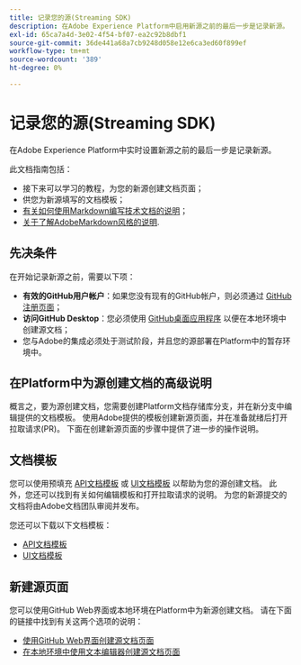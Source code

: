 ```yaml
---
title: 记录您的源(Streaming SDK)
description: 在Adobe Experience Platform中启用新源之前的最后一步是记录新源。
exl-id: 65ca7a4d-3e02-4f54-bf07-ea2c92b8dbf1
source-git-commit: 36de441a68a7cb9248d058e12e6ca3ed60f899ef
workflow-type: tm+mt
source-wordcount: '389'
ht-degree: 0%

---
```


# 记录您的源(Streaming SDK)

在Adobe Experience Platform中实时设置新源之前的最后一步是记录新源。

此文档指南包括：

* 接下来可以学习的教程，为您的新源创建文档页面；
* 供您为新源填写的文档模板；
* [有关如何使用Markdown编写技术文档的说明](https://experienceleague.adobe.com/docs/contributor/contributor-guide/writing-essentials/markdown.html)；
* [关于了解AdobeMarkdown风格的说明](https://experienceleague.adobe.com/docs/contributor/contributor-guide/writing-essentials/markdown.html#custom-markdown-extensions).

## 先决条件

在开始记录新源之前，需要以下项：

* **有效的GitHub用户帐户**：如果您没有现有的GitHub帐户，则必须通过 [GitHub注册页面](https://github.com/)；
* **访问GitHub Desktop**：您必须使用 [GitHub桌面应用程序](https://desktop.github.com/) 以便在本地环境中创建源文档；
* 您与Adobe的集成必须处于测试阶段，并且您的源部署在Platform中的暂存环境中。

## 在Platform中为源创建文档的高级说明

概言之，要为源创建文档，您需要创建Platform文档存储库分支，并在新分支中编辑提供的文档模板。 使用Adobe提供的模板创建新源页面，并在准备就绪后打开拉取请求(PR)。 下面在创建新源页面的步骤中提供了进一步的操作说明。

## 文档模板

您可以使用预填充 [API文档模板](streaming-template-api.md) 或 [UI文档模板](streaming-template-ui.md) 以帮助为您的源创建文档。 此外，您还可以找到有关如何编辑模板和打开拉取请求的说明。 为您的新源提交的文档将由Adobe文档团队审阅并发布。

您还可以下载以下文档模板：

* [API文档模板](../assets/streaming/streaming-template-api.zip)
* [UI文档模板](../assets/streaming/streaming-template-ui.zip)

## 新建源页面

您可以使用GitHub Web界面或本地环境在Platform中为新源创建文档。 请在下面的链接中找到有关这两个选项的说明：

* [使用GitHub Web界面创建源文档页面](../documentation/github.md)
* [在本地环境中使用文本编辑器创建源文档页面](../documentation/text-editor.md)
